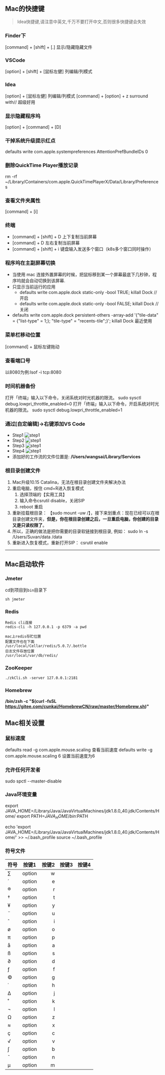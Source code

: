 ## Mac的快捷键
> Idea快捷键,请注意中英文,千万不要打开中文,否则很多快捷键会失效

### Finder下
[command] + [shift] + [.] 显示/隐藏隐藏文件

### VSCode
[option] + [shift] + [鼠标左健] 列编辑/列模式

### Idea
[option] + [鼠标左健] 列编辑/列模式
[command] + [option] + z  surround with// 超级好用

### 显示隐藏程序坞
[option] + [command] + [D] 

### 干掉系统升级提示红点
defaults write com.apple.systempreferences AttentionPrefBundleIDs 0

### 删除QuickTime Player播放记录
rm -rf  ~/Library/Containers/com.apple.QuickTimePlayerX/Data/Library/Preferences

### 查看文件夹属性
[command] + [i]

### 终端
   * [command] + [shift] + D 上下复制当前屏幕
   * [command] + D 左右复制当前屏幕
   * [command] + [shift] + i 键盘输入发送多个窗口（k8s多个窗口同时操作）

### 程序坞在主副屏幕切换
* 当使用 mac 连接外置屏幕的时候，把鼠标移到某一个屏幕最底下几秒钟，程序坞就会自动切换到该屏幕.
* 只显示当前运行的应用
  * defaults write com.apple.dock static-only -bool TRUE; killall Dock // 开启
  * defaults write com.apple.dock static-only -bool FALSE; killall Dock // 关闭
* defaults write com.apple.dock persistent-others -array-add '{"tile-data" = {"list-type" = 1;}; "tile-type" = "recents-tile";}'; killall Dock 最近使用



### 菜单栏移动位置
[command] + 鼠标左键拖动

### 查看端口号
以8080为例:lsof -i tcp:8080

### 时间机器备份
打开「终端」输入以下命令，关闭系统对时光机器的限流。
sudo sysctl debug.lowpri_throttle_enabled=0
打开「终端」输入以下命令，开启系统对时光机器的限流。
sudo sysctl debug.lowpri_throttle_enabled=1

### 通过[自定编辑]->右键添加VS Code
* Step1
![step1](../Images/skills/自动操作1.png)
* Step2
![step1](../Images/skills/自动操作2.png)
* Step3
![step1](../Images/skills/自动操作3.png)
* Step4
![step1](../Images/skills/自动操作4.png)
* 添加好的工作流的文件位置是: **/Users/wangsai/Library/Services**

### 根目录创建文件
1. Mac升级10.15 Catalina，无法在根目录创建文件夹解决办法
2. 重启电脑，按住 cmd+R进入恢复模式
   1. 选择顶端的【实用工具】
   2. 输入命令csrutil disable，关闭SIP 
   3. reboot 重启
3. 重新挂载根目录： 【sudo mount -uw /】，接下来划重点：现在已经可以在根目录创建文件夹，**但是，你在根目录创建之后，一旦重启电脑，你创建的目录又是只读权限了**。
4. 所以，正确的做法是把你需要的目录软链接到根目录, 例如： sudo ln -s /Users/Suvan/data /data
5. 重新进入恢复模式，重新打开SIP： csrutil enable 

---------

## Mac启动软件

### Jmeter
cd到项目到`bin`目录下  
```
sh jmeter
```

### Redis
```
Redis cli连接
redis-cli -h 127.0.0.1 -p 6379 -a pwd 

mac上redis存贮位置
配置文件也在下面
/usr/local/Cellar/redis/5.0.7/.bottle
日志文件存放位置
/usr/local/var/db/redis/ 
```

### ZooKeeper
```
./zkCli.sh -server 127.0.0.1:2181
```

### Homebrew
**/bin/zsh -c "$(curl -fsSL https://gitee.com/cunkai/HomebrewCN/raw/master/Homebrew.sh)"**


## Mac相关设置
### 鼠标速度
defaults read -g com.apple.mouse.scaling 查看当前速度
defaults write -g com.apple.mouse.scaling 6 设置当前速度为6


### 允许任何开发者
sudo spctl --master-disable

### Java环境变量
export JAVA_HOME=/Library/Java/JavaVirtualMachines/jdk1.8.0_40.jdk/Contents/Home/ 
export PATH=$JAVA_HOME/bin:$PATH

echo 'export JAVA_HOME=/Library/Java/JavaVirtualMachines/jdk1.8.0_40.jdk/Contents/Home/' >> ~/.bash_profile source ~/.bash_profile

### 符号文件
符号|按键1|按键2|按键3|按键4
---|:--:|---:|---:|---:
∑|option|w||
´|option|e||
®|option|r||
†|option|t||
¥|option|y||
¨|option|u||
ˆ|option|i||
ø|option|o||
π|option|p||
å|option|a||
ß|option|s||
∂|option|d||
ƒ|option|f||
©|option|g||
˙|option|h||
∆|option|j||
˚|option|k||
¬|option|l||
Ω|option|z||
≈|option|x||
ç|option|c||
√|option|v||
∫|option|b||
˜|option|n||
µ|option|m||
